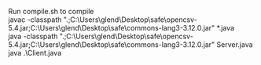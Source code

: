 Run compile.sh to compile </br>
javac -classpath ".;C:\Users\glend\Desktop\safe\opencsv-5.4.jar;C:\Users\glend\Desktop\safe\commons-lang3-3.12.0.jar" *.java </br>
java -classpath ".;C:\Users\glend\Desktop\safe\opencsv-5.4.jar;C:\Users\glend\Desktop\safe\commons-lang3-3.12.0.jar" Server.java </br>
java .\Client.java </br>
